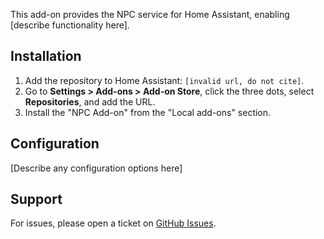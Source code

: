  This add-on provides the NPC service for Home Assistant, enabling [describe functionality here].

 ## Installation
 1. Add the repository to Home Assistant: `[invalid url, do not cite]`.
 2. Go to **Settings > Add-ons > Add-on Store**, click the three dots, select **Repositories**, and add the URL.
 3. Install the "NPC Add-on" from the "Local add-ons" section.

 ## Configuration
 [Describe any configuration options here]

 ## Support
 For issues, please open a ticket on [GitHub Issues](https://github.com/smarthomeblack/homeassistant-addon-npc/issues).
